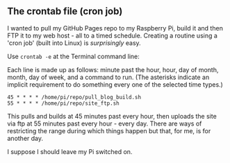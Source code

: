 ## The crontab file (cron job)

I wanted to pull my GitHub Pages repo to my Raspberry Pi, build it and then FTP it to my web host - all to a timed schedule.  Creating a routine using a 'cron job' (built into Linux) is *surprisingly* easy.

Use `crontab -e` at the Terminal command line:

Each line is made up as follows: minute past the hour, hour, day of month, month, day of week, and a command to run.  (The asterisks indicate an implicit requirement to do something every one of the selected time types.)

`45 * * * * /home/pi/repo/pull_blog_build.sh`    
`55 * * * * /home/pi/repo/site_ftp.sh`

This pulls and builds at 45 minutes past every hour, then uploads the site via ftp at 55 minutes past every hour - every day.  There are ways of restricting the range during which things happen but that, for me, is for another day.

I suppose I should leave my Pi switched on.
